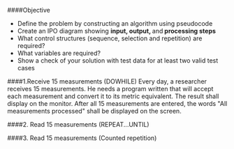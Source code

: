 
####Objective
* Define the problem by constructing an algorithm using pseudocode
* Create an IPO diagram showing <strong>input, output, </strong>and<strong> processing steps</strong>
* What control structures (sequence, selection and repetition) are required?
* What variables are required?
* Show a check of your solution with test data for at least two valid test cases



####1.Receive 15 measurements (DOWHILE)
Every day, a researcher receives 15 measurements. He needs a program written that will accept each measurement and convert it to its metric equivalent. The result shall display on the monitor. After all 15 measurements are entered, the words "All measurements processed" shall be displayed on the screen.

####2. Read 15 measurements (REPEAT...UNTIL)

####3. Read 15 measurements (Counted repetition)
